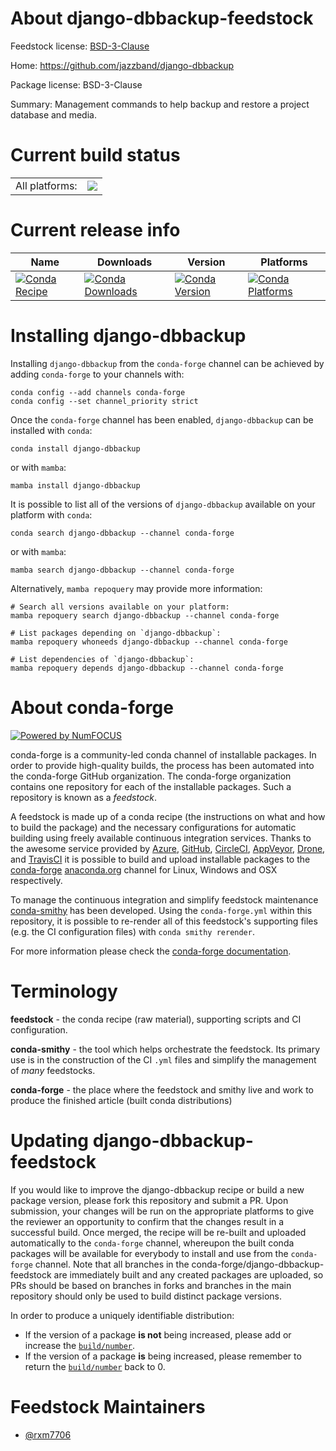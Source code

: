 About django-dbbackup-feedstock
===============================

Feedstock license: [BSD-3-Clause](https://github.com/conda-forge/django-dbbackup-feedstock/blob/main/LICENSE.txt)

Home: https://github.com/jazzband/django-dbbackup

Package license: BSD-3-Clause

Summary: Management commands to help backup and restore a project database and media.

Current build status
====================


<table><tr><td>All platforms:</td>
    <td>
      <a href="https://dev.azure.com/conda-forge/feedstock-builds/_build/latest?definitionId=20468&branchName=main">
        <img src="https://dev.azure.com/conda-forge/feedstock-builds/_apis/build/status/django-dbbackup-feedstock?branchName=main">
      </a>
    </td>
  </tr>
</table>

Current release info
====================

| Name | Downloads | Version | Platforms |
| --- | --- | --- | --- |
| [![Conda Recipe](https://img.shields.io/badge/recipe-django--dbbackup-green.svg)](https://anaconda.org/conda-forge/django-dbbackup) | [![Conda Downloads](https://img.shields.io/conda/dn/conda-forge/django-dbbackup.svg)](https://anaconda.org/conda-forge/django-dbbackup) | [![Conda Version](https://img.shields.io/conda/vn/conda-forge/django-dbbackup.svg)](https://anaconda.org/conda-forge/django-dbbackup) | [![Conda Platforms](https://img.shields.io/conda/pn/conda-forge/django-dbbackup.svg)](https://anaconda.org/conda-forge/django-dbbackup) |

Installing django-dbbackup
==========================

Installing `django-dbbackup` from the `conda-forge` channel can be achieved by adding `conda-forge` to your channels with:

```
conda config --add channels conda-forge
conda config --set channel_priority strict
```

Once the `conda-forge` channel has been enabled, `django-dbbackup` can be installed with `conda`:

```
conda install django-dbbackup
```

or with `mamba`:

```
mamba install django-dbbackup
```

It is possible to list all of the versions of `django-dbbackup` available on your platform with `conda`:

```
conda search django-dbbackup --channel conda-forge
```

or with `mamba`:

```
mamba search django-dbbackup --channel conda-forge
```

Alternatively, `mamba repoquery` may provide more information:

```
# Search all versions available on your platform:
mamba repoquery search django-dbbackup --channel conda-forge

# List packages depending on `django-dbbackup`:
mamba repoquery whoneeds django-dbbackup --channel conda-forge

# List dependencies of `django-dbbackup`:
mamba repoquery depends django-dbbackup --channel conda-forge
```


About conda-forge
=================

[![Powered by
NumFOCUS](https://img.shields.io/badge/powered%20by-NumFOCUS-orange.svg?style=flat&colorA=E1523D&colorB=007D8A)](https://numfocus.org)

conda-forge is a community-led conda channel of installable packages.
In order to provide high-quality builds, the process has been automated into the
conda-forge GitHub organization. The conda-forge organization contains one repository
for each of the installable packages. Such a repository is known as a *feedstock*.

A feedstock is made up of a conda recipe (the instructions on what and how to build
the package) and the necessary configurations for automatic building using freely
available continuous integration services. Thanks to the awesome service provided by
[Azure](https://azure.microsoft.com/en-us/services/devops/), [GitHub](https://github.com/),
[CircleCI](https://circleci.com/), [AppVeyor](https://www.appveyor.com/),
[Drone](https://cloud.drone.io/welcome), and [TravisCI](https://travis-ci.com/)
it is possible to build and upload installable packages to the
[conda-forge](https://anaconda.org/conda-forge) [anaconda.org](https://anaconda.org/)
channel for Linux, Windows and OSX respectively.

To manage the continuous integration and simplify feedstock maintenance
[conda-smithy](https://github.com/conda-forge/conda-smithy) has been developed.
Using the ``conda-forge.yml`` within this repository, it is possible to re-render all of
this feedstock's supporting files (e.g. the CI configuration files) with ``conda smithy rerender``.

For more information please check the [conda-forge documentation](https://conda-forge.org/docs/).

Terminology
===========

**feedstock** - the conda recipe (raw material), supporting scripts and CI configuration.

**conda-smithy** - the tool which helps orchestrate the feedstock.
                   Its primary use is in the construction of the CI ``.yml`` files
                   and simplify the management of *many* feedstocks.

**conda-forge** - the place where the feedstock and smithy live and work to
                  produce the finished article (built conda distributions)


Updating django-dbbackup-feedstock
==================================

If you would like to improve the django-dbbackup recipe or build a new
package version, please fork this repository and submit a PR. Upon submission,
your changes will be run on the appropriate platforms to give the reviewer an
opportunity to confirm that the changes result in a successful build. Once
merged, the recipe will be re-built and uploaded automatically to the
`conda-forge` channel, whereupon the built conda packages will be available for
everybody to install and use from the `conda-forge` channel.
Note that all branches in the conda-forge/django-dbbackup-feedstock are
immediately built and any created packages are uploaded, so PRs should be based
on branches in forks and branches in the main repository should only be used to
build distinct package versions.

In order to produce a uniquely identifiable distribution:
 * If the version of a package **is not** being increased, please add or increase
   the [``build/number``](https://docs.conda.io/projects/conda-build/en/latest/resources/define-metadata.html#build-number-and-string).
 * If the version of a package **is** being increased, please remember to return
   the [``build/number``](https://docs.conda.io/projects/conda-build/en/latest/resources/define-metadata.html#build-number-and-string)
   back to 0.

Feedstock Maintainers
=====================

* [@rxm7706](https://github.com/rxm7706/)

